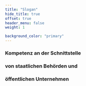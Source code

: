 ```yaml
---
title: "Slogan"
hide_title: true
offset: true
header_menu: false
weight: 1

background_color: "primary"
---
```


### Kompetenz an der Schnittstelle <br>
### von staatlichen Behörden und <br>
### öffentlichen Unternehmen


